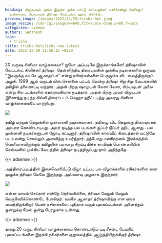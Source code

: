 ```yaml
---
heading: திரும்பவும் அங்க இருக்க அந்த டாட்டூ காட்டறாங்க! பளிச்சுன்னு தெரியுது!
  உள்ளாடை போடாமல் திரிஷா லேட்டஸ்ட் ஹாட் கிளிக்ஸ்.
preview_image: /images/2022/12/29/trisha-hot.jpeg
image_resize: /cdn-cgi/image/w=640,fit=scale-down,q=80,f=auto
categories: cinema
authors: Santhosh
tags:
  - trisha
title: trisha-hotclicks-new-latest
date: 2022-12-29 11:50:15 +0530
---
```

20 வருஷ சினிமா வாழ்க்கையா? ஐயோ அப்படியே இருக்காங்களே! த்ரிஷாவின் லேட்டஸ்ட் கிளிக்ஸ்!
த்ரிஷா, தென்னிந்திய திரையுலகின் முக்கிய நடிகைகளில் ஒருவர்.‌ "இவருக்கு வயசே ஆகாதப்பா" என்று ரசிகர்கள்களை பெருமூச்சு விட வைத்திருக்கும் அழகி. 1999 ஆம் வருடம் மிஸ்.சென்னை பட்டம் வென்ற த்ரிஷா சிறு சிறு வேடங்களில் தமிழில் தலைகாட்டி வந்தார். அதன் பிறகு ஷாமுடன் லேசா லேசா, சிம்புவுடன் அலை என்று சில படங்களில் கதாநாயகியாக நடித்தார். அதன் பிறகு அவர் விஜயுடன் இணைந்து நடித்த கில்லி திரைப்படம் மெஹா ஹிட்டடித்து அவரது சினிமா வாழ்க்கையையே மாற்றியது‌.


![](/images/2022/12/29/trisha-hotclicks-new-latest.jpeg)

தமிழ் மற்றும் தெலுங்கில் முன்னணி நடிகையானர். தமிழை விட தெலுங்கு திரையுலகம் அவரை கொண்டாடியது. அவர் நடித்த பல படங்கள் சூப்பர் டூப்பர் ஹிட் ஆனது.. பல முன்னனி நடிகர்களுடன் ஜோடி கட்டினார். த்ரிஷாவின் கால்ஷீட் கிடைத்தால் மட்டுமே படம் என்று சொல்லும் அளவிற்கு உயர்ந்தார். தற்போது மணிரத்னம் இயக்கத்தில் வெளியாகவிருக்கும் தமிழரின் வரலாறு சிறப்பு மிக்க காவியம் பொண்ணியின் செல்வனில் முக்கிய வேடத்தில் த்ரிஷா நடித்திருப்பது நாம் அறிந்ததே.

{{< adsense >}}


அத்திரைப்படத்தின் இசைவெளியீட்டு விழா உட்பட பல விழாக்களில் ரசிகர்களின் கண் முழுக்க  த்ரிஷா மேலே இருந்தது. அவ்வளவு அழகாக இருந்தார். 

![](/images/2022/12/29/trisha-hotclicks-new-latest2.jpeg)

என்ன மாயம் செய்தார் என்றே தெரியவில்லை, த்ரிஷா மேலும் மேலும் மெருகேரிக்கொண்டே போகிறார். வயசே ஆகாதா த்ரிஷாவிற்கு என ஏங்க வைத்திருக்கிறார் பெண் ரசிகைகளை. புதிதாக வரும் புகைப்படங்கள் அனைத்தும் ஒன்றுக்கு மேல் ஒன்று பேரழகாக உள்ளது.

{{< adsense >}}


தனது 20 வருட சினிமா வாழ்க்கையை கொண்டாடும் படி ரீசன்ட் பேவரிட் புகைப்படங்களை இறக்கி ரசிகர்களை குதூகலத்தில் ஆழ்த்தியிருக்கிறார் த்ரிஷா.